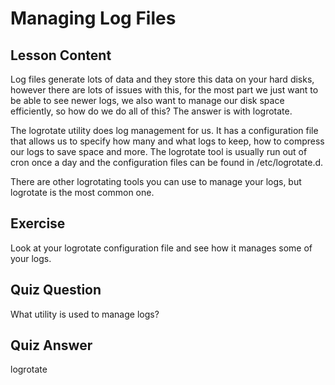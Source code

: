 # Managing Log Files

## Lesson Content

Log files generate lots of data and they store this data on your hard disks, however there are lots of issues with this, for the most part we just want to be able to see newer logs, we also want to manage our disk space efficiently, so how do we do all of this? The answer is with logrotate.

The logrotate utility does log management for us. It has a configuration file that allows us to specify how many and what logs to keep, how to compress our logs to save space and more. The logrotate tool is usually run out of cron once a day and the configuration files can be found in /etc/logrotate.d.

There are other logrotating tools you can use to manage your logs, but logrotate is the most common one.

## Exercise

Look at your logrotate configuration file and see how it manages some of your logs.

## Quiz Question

What utility is used to manage logs?

## Quiz Answer

logrotate
